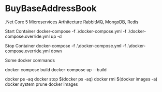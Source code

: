 # BuyBaseAddressBook
.Net Core 5 Microservices Arthitecture RabbitMQ, MongoDB, Redis


Start Container
docker-compose -f .\docker-compose.yml -f .\docker-compose.override.yml up -d

Stop Container
docker-compose -f .\docker-compose.yml -f .\docker-compose.override.yml down

Some docker commands

docker-compose build
docker-compose up --build

docker ps -aq
docker stop $(docker ps -aq)
docker rmi $(docker images -a)
docker system prune
docker images
